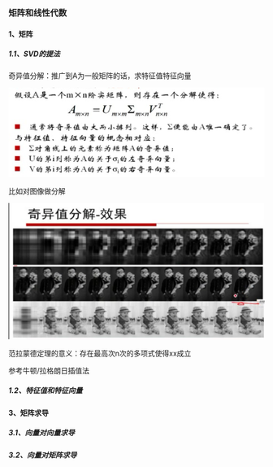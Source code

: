 ### 矩阵和线性代数

#### 1、矩阵

##### 1.1、SVD的提法

奇异值分解：推广到A为一般矩阵的话，求特征值特征向量

![1538640324854](笔记3.assets/1538640324854.png)

比如对图像做分解

![1538640631205](笔记3.assets/1538640631205.png)

范拉蒙德定理的意义：存在最高次n次的多项式使得xx成立

参考牛顿/拉格朗日插值法

##### 1.2、特征值和特征向量



#### 3、矩阵求导

##### 3.1、向量对向量求导

##### 3.2、向量对矩阵求导